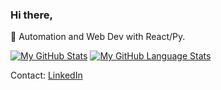 ### Hi there,

💬 Automation and Web Dev with React/Py.

[![My GitHub Stats](https://github-readme-stats.vercel.app/api/?username=kaynhelga9&count_private=true&theme=react&showicons=true)]() 
[![My GitHub Language Stats](https://github-readme-stats.vercel.app/api/top-langs/?username=kaynhelga9&langs_count=5&theme=react)]()

Contact:
[LinkedIn](https://www.linkedin.com/in/khanh-huynh-63008714a/)
